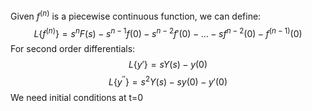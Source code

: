 Given $f^{(n)}$ is a piecewise continuous function, we can define:
$$L\{f^{(n)}\}=s^nF(s)-s^{n-1}f(0)-s^{n-2}f'(0)-...-sf^{n-2}(0)-f^{(n-1)}(0)$$
For second order differentials:
$$L\{y'\}=sY(s)-y(0)$$
$$L\{y^{''}\}=s^2Y(s)-sy(0)-y'(0)$$
We need initial conditions at t=0

